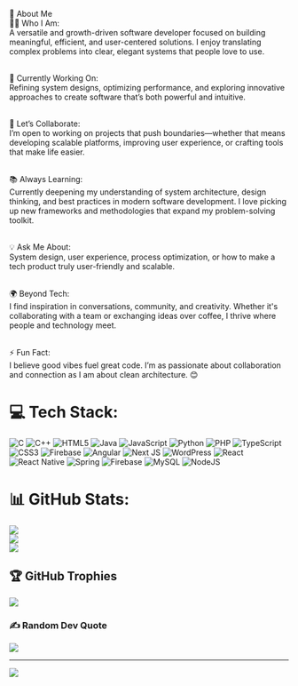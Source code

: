 💫 About Me<br>
👨‍💻 Who I Am:<br>
A versatile and growth-driven software developer focused on building meaningful, efficient, and user-centered solutions. I enjoy translating complex problems into clear, elegant systems that people love to use.<br><br>

🚀 Currently Working On:<br>
Refining system designs, optimizing performance, and exploring innovative approaches to create software that’s both powerful and intuitive.<br><br>

🤝 Let’s Collaborate:<br>
I’m open to working on projects that push boundaries—whether that means developing scalable platforms, improving user experience, or crafting tools that make life easier.<br><br>

📚 Always Learning:<br>
Currently deepening my understanding of system architecture, design thinking, and best practices in modern software development. I love picking up new frameworks and methodologies that expand my problem-solving toolkit.<br><br>

💡 Ask Me About:<br>
System design, user experience, process optimization, or how to make a tech product truly user-friendly and scalable.<br><br>

🌍 Beyond Tech:<br>
I find inspiration in conversations, community, and creativity. Whether it's collaborating with a team or exchanging ideas over coffee, I thrive where people and technology meet.<br><br>

⚡ Fun Fact:<br>
I believe good vibes fuel great code. I’m as passionate about collaboration and connection as I am about clean architecture. 😊
# 💻 Tech Stack:
![C](https://img.shields.io/badge/c-%2300599C.svg?style=for-the-badge&logo=c&logoColor=white) ![C++](https://img.shields.io/badge/c++-%2300599C.svg?style=for-the-badge&logo=c%2B%2B&logoColor=white) ![HTML5](https://img.shields.io/badge/html5-%23E34F26.svg?style=for-the-badge&logo=html5&logoColor=white) ![Java](https://img.shields.io/badge/java-%23ED8B00.svg?style=for-the-badge&logo=openjdk&logoColor=white) ![JavaScript](https://img.shields.io/badge/javascript-%23323330.svg?style=for-the-badge&logo=javascript&logoColor=%23F7DF1E) ![Python](https://img.shields.io/badge/python-3670A0?style=for-the-badge&logo=python&logoColor=ffdd54) ![PHP](https://img.shields.io/badge/php-%23777BB4.svg?style=for-the-badge&logo=php&logoColor=white) ![TypeScript](https://img.shields.io/badge/typescript-%23007ACC.svg?style=for-the-badge&logo=typescript&logoColor=white) ![CSS3](https://img.shields.io/badge/css3-%231572B6.svg?style=for-the-badge&logo=css3&logoColor=white) ![Firebase](https://img.shields.io/badge/firebase-%23039BE5.svg?style=for-the-badge&logo=firebase) ![Angular](https://img.shields.io/badge/angular-%23DD0031.svg?style=for-the-badge&logo=angular&logoColor=white) ![Next JS](https://img.shields.io/badge/Next-black?style=for-the-badge&logo=next.js&logoColor=white) ![WordPress](https://img.shields.io/badge/WordPress-%23117AC9.svg?style=for-the-badge&logo=WordPress&logoColor=white) ![React](https://img.shields.io/badge/react-%2320232a.svg?style=for-the-badge&logo=react&logoColor=%2361DAFB) ![React Native](https://img.shields.io/badge/react_native-%2320232a.svg?style=for-the-badge&logo=react&logoColor=%2361DAFB) ![Spring](https://img.shields.io/badge/spring-%236DB33F.svg?style=for-the-badge&logo=spring&logoColor=white) ![Firebase](https://img.shields.io/badge/firebase-a08021?style=for-the-badge&logo=firebase&logoColor=ffcd34) ![MySQL](https://img.shields.io/badge/mysql-4479A1.svg?style=for-the-badge&logo=mysql&logoColor=white) ![NodeJS](https://img.shields.io/badge/node.js-6DA55F?style=for-the-badge&logo=node.js&logoColor=white)
# 📊 GitHub Stats:
![](https://github-readme-stats.vercel.app/api?username=Its-Brayan&theme=dark&hide_border=false&include_all_commits=true&count_private=true)<br/>
![](https://github-readme-streak-stats.herokuapp.com/?user=Its-Brayan&theme=dark&hide_border=false)<br/>
![](https://github-readme-stats.vercel.app/api/top-langs/?username=Its-Brayan&theme=dark&hide_border=false&include_all_commits=true&count_private=true&layout=compact)

## 🏆 GitHub Trophies
![](https://github-profile-trophy.vercel.app/?username=Its-Brayan&theme=radical&no-frame=false&no-bg=true&margin-w=4)

### ✍️ Random Dev Quote
![](https://quotes-github-readme.vercel.app/api?type=horizontal&theme=radical)

---
[![](https://visitcount.itsvg.in/api?id=Its-Brayan&icon=0&color=0)](https://visitcount.itsvg.in)

<!-- Proudly created with GPRM ( https://gprm.itsvg.in ) -->
